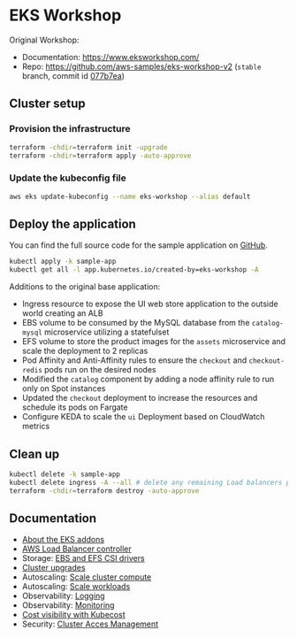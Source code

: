 # EKS Workshop

Original Workshop:
* Documentation: https://www.eksworkshop.com/
* Repo: https://github.com/aws-samples/eks-workshop-v2 (`stable` branch, commit id [077b7ea](https://github.com/aws-samples/eks-workshop-v2/tree/077b7ea90212c9b11711c4cf95bdd7520c65db90))

## Cluster setup

### Provision the infrastructure
```bash
terraform -chdir=terraform init -upgrade
terraform -chdir=terraform apply -auto-approve
```

### Update the kubeconfig file
```bash
aws eks update-kubeconfig --name eks-workshop --alias default
```

## Deploy the application
You can find the full source code for the sample application on [GitHub](https://github.com/aws-containers/retail-store-sample-app).
```bash
kubectl apply -k sample-app
kubectl get all -l app.kubernetes.io/created-by=eks-workshop -A
```

Additions to the original base application:
* Ingress resource to expose the UI web store application to the outside world creating an ALB
* EBS volume to be consumed by the MySQL database from the `catalog-mysql` microservice utilizing a statefulset
* EFS volume to store the product images for the `assets` microservice and scale the deployment to 2 replicas
* Pod Affinity and Anti-Affinity rules to ensure the `checkout` and `checkout-redis` pods run on the desired nodes
* Modified the `catalog` component by adding a node affinity rule to run only on Spot instances
* Updated the `checkout` deployment to increase the resources and schedule its pods on Fargate
* Configure KEDA to scale the `ui` Deployment based on CloudWatch metrics

## Clean up
```bash
kubectl delete -k sample-app
kubectl delete ingress -A --all # delete any remaining Load balancers provisioned by the ingress ALB controller
terraform -chdir=terraform destroy -auto-approve
```

## Documentation
* [About the EKS addons](./docs/eks-addons.md)
* [AWS Load Balancer controller](./docs/load-balancer.md)
* Storage: [EBS and EFS CSI drivers](./docs/storage.md)
* [Cluster upgrades](./docs/managed-node-groups.md)
* Autoscaling: [Scale cluster compute](./docs/auto-scaling/cluster-autoscaling.md)
* Autoscaling: [Scale workloads](./docs/auto-scaling/workload-autoscaling.md)
* Observability: [Logging](./docs/observability/logging.md)
* Observability: [Monitoring](./docs/observability/monitoring.md)
* [Cost visibility with Kubecost](./docs/observability/kubecost.md)
* Security: [Cluster Acces Management](./docs/security/cluster-access.md)


